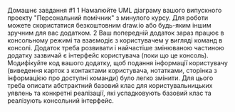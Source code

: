 Домашнє завдання #1
1
Намалюйте UML діаграму вашого випускного проекту "Персональний помічник" з минулого курсу. 
Для роботи можете скористатися безкоштовним draw.io або будь-яким іншим зручним для вас додатком.
2
Ваш попередній додаток зараз працює в консольному режимі та взаємодіє з користувачем у вигляді команд в консолі. 
Додаток треба розвивати і найчастіше змінюваною частиною додатку зазвичай є інтерфейс користувача (поки що це консоль). 
Модифікуйте код вашого додатку, щоб подання інформації користувачу (виведення карток з контактами користувача, нотатками, 
сторінка з інформацією про доступні команди) було легко змінити. Для цього треба описати абстрактний базовий клас 
для користувальницьких уявлень та конкретні реалізації, які успадковують базовий клас та реалізують консольний інтерфейс.